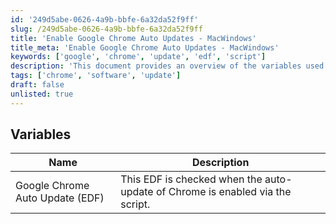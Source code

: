 ```yaml
---
id: '249d5abe-0626-4a9b-bbfe-6a32da52f9ff'
slug: /249d5abe-0626-4a9b-bbfe-6a32da52f9ff
title: 'Enable Google Chrome Auto Updates - MacWindows'
title_meta: 'Enable Google Chrome Auto Updates - MacWindows'
keywords: ['google', 'chrome', 'update', 'edf', 'script']
description: 'This document provides an overview of the variables used in the Google Chrome Auto Update script, specifically focusing on the EDF that checks the status of Chrome auto-update functionality.'
tags: ['chrome', 'software', 'update']
draft: false
unlisted: true
---
```


## Variables

<div class='text-section scrollable'>

| Name                                      | Description                                                                                     |
|-------------------------------------------|-------------------------------------------------------------------------------------------------|
| Google Chrome Auto Update (EDF)          | This EDF is checked when the auto-update of Chrome is enabled via the script.                 |

</div>

